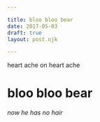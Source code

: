 ```yaml
---

title: bloo bloo bear
date: 2017-05-03
draft: true
layout: post.njk

---
```


heart ache on heart ache

# bloo bloo bear

*now he has no hair*
